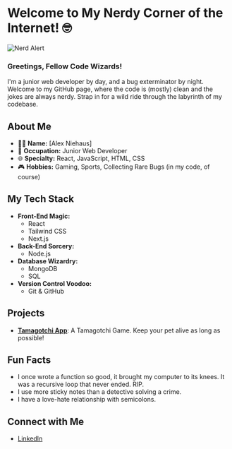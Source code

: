 # Welcome to My Nerdy Corner of the Internet! 🤓
![Nerd Alert](https://media.giphy.com/media/j7k6JOp8LufhXspVfu/giphy.gif?cid=ecf05e470klvn0wu5a7nv75j11z6n2bfsnic0ac97toakfyi&ep=v1_gifs_search&rid=giphy.gif)

### Greetings, Fellow Code Wizards!

I'm a junior web developer by day, and a bug exterminator by night. Welcome to my GitHub page, where the code is (mostly) clean and the jokes are always nerdy. Strap in for a wild ride through the labyrinth of my codebase.

## About Me
- 🧑‍💻 **Name:** [Alex Niehaus]
- 💼 **Occupation:** Junior Web Developer
- 🌐 **Specialty:** React, JavaScript, HTML, CSS
- 🎮 **Hobbies:** Gaming, Sports, Collecting Rare Bugs (in my code, of course)

## My Tech Stack
- **Front-End Magic:** 
  - React 
  - Tailwind CSS
  - Next.js 
- **Back-End Sorcery:** 
  - Node.js  
- **Database Wizardry:** 
  - MongoDB 
  - SQL 
- **Version Control Voodoo:** 
  - Git & GitHub 

## Projects
- [**Tamagotchi App**](https://github.com/Braun-Johannes/Capstone-Project-BattlePets): A Tamagotchi Game. Keep your pet alive as long as possible!

## Fun Facts
- I once wrote a function so good, it brought my computer to its knees. It was a recursive loop that never ended. RIP.
- I use more sticky notes than a detective solving a crime.
- I have a love-hate relationship with semicolons.

## Connect with Me
- [LinkedIn](https://linkedin.com/in/alexander-niehaus-niehaus-954b73257)


